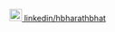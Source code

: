<p alaign="center">
<a href="https://www.linkedin.com/in/hbharathbhat/"><img alt="Linkedin" width="22px" src="https://cdn.jsdelivr.net/npm/simple-icons@v3/icons/linkedin.svg"/> linkedin/hbharathbhat</a>
</p>
